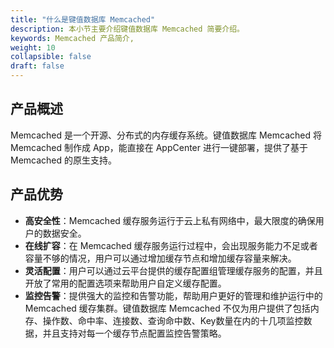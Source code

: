 ```yaml
---
title: "什么是键值数据库 Memcached"
description: 本小节主要介绍键值数据库 Memcached 简要介绍。 
keywords: Memcached 产品简介, 
weight: 10
collapsible: false
draft: false
---
```




## 产品概述

Memcached 是一个开源、分布式的内存缓存系统。键值数据库 Memcached 将 Memcached 制作成 App，能直接在 AppCenter 进行一键部署，提供了基于 Memcached 的原生支持。

## 产品优势

- **高安全性**：Memcached 缓存服务运行于云上私有网络中，最大限度的确保用户的数据安全。
- **在线扩容**：在 Memcached 缓存服务运行过程中，会出现服务能力不足或者容量不够的情况，用户可以通过增加缓存节点和增加缓存容量来解决。
- **灵活配置**：用户可以通过云平台提供的缓存配置组管理缓存服务的配置，并且开放了常用的配置选项来帮助用户自定义缓存配置。
- **监控告警**：提供强大的监控和告警功能，帮助用户更好的管理和维护运行中的 Memcached 缓存集群。键值数据库 Memcached 不仅为用户提供了包括内存、操作数、命中率、连接数、查询命中数、Key数量在内的十几项监控数据，并且支持对每一个缓存节点配置监控告警策略。
